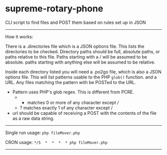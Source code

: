 # supreme-rotary-phone
CLI script to find files and POST them based on rules set up in JSON

---

How it works:

There is a .directories file which is a JSON options file. This lists the directories to be checked.
  Directory paths should be full, absolute paths, or paths relative to this file.
  Paths starting with a / will be assumed to be absolute. paths starting with anything
  else will be assumed to be relative.

Inside each directory listed you will need a .po2go file, which is also a JSON options file. This will list patterns usable to the PHP `glob()` function. and a URL. Any files matching the pattern with be POSTed to the URL.
  
  - Pattern uses PHP's glob regex. This is different from PCRE.
    - * matches 0 or more of any character except /
    - ? matches exactly 1 of any character except /
  - url should be capable of receiving a POST with the contents of the file as a raw data string.

---

Single run usage: `php fileMover.php`

CRON usage: `*/5  *  *  *  * php fileMover.php`

---
